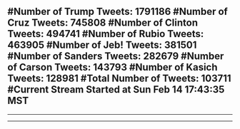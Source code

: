 #Number of Trump Tweets: 1791186
#Number of Cruz Tweets: 745808
#Number of Clinton Tweets: 494741
#Number of Rubio Tweets: 463905
#Number of Jeb! Tweets: 381501
#Number of Sanders Tweets: 282679
#Number of Carson Tweets: 143793
#Number of Kasich Tweets: 128981
#Total Number of Tweets: 103711 
#Current Stream Started at Sun Feb 14 17:43:35 MST
---
---
---

